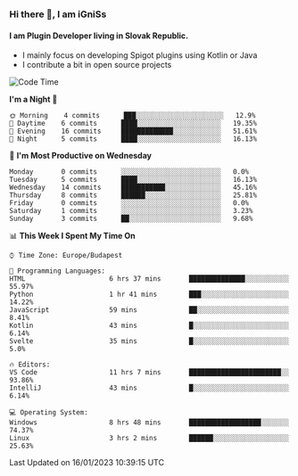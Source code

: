 ### Hi there 👋, I am iGniSs

#### I am Plugin Developer living in Slovak Republic.
- I mainly focus on developing Spigot plugins using Kotlin or Java
- I contribute a bit in open source projects

<!--START_SECTION:waka-->
![Code Time](http://img.shields.io/badge/Code%20Time-1%2C010%20hrs%2035%20mins-blue)

**I'm a Night 🦉** 

```text
🌞 Morning    4 commits      ███░░░░░░░░░░░░░░░░░░░░░░   12.9% 
🌆 Daytime    6 commits      ████░░░░░░░░░░░░░░░░░░░░░   19.35% 
🌃 Evening    16 commits     █████████████░░░░░░░░░░░░   51.61% 
🌙 Night      5 commits      ████░░░░░░░░░░░░░░░░░░░░░   16.13%

```
📅 **I'm Most Productive on Wednesday** 

```text
Monday       0 commits      ░░░░░░░░░░░░░░░░░░░░░░░░░   0.0% 
Tuesday      5 commits      ████░░░░░░░░░░░░░░░░░░░░░   16.13% 
Wednesday    14 commits     ███████████░░░░░░░░░░░░░░   45.16% 
Thursday     8 commits      ██████░░░░░░░░░░░░░░░░░░░   25.81% 
Friday       0 commits      ░░░░░░░░░░░░░░░░░░░░░░░░░   0.0% 
Saturday     1 commits      ░░░░░░░░░░░░░░░░░░░░░░░░░   3.23% 
Sunday       3 commits      ██░░░░░░░░░░░░░░░░░░░░░░░   9.68%

```


📊 **This Week I Spent My Time On** 

```text
⌚︎ Time Zone: Europe/Budapest

💬 Programming Languages: 
HTML                     6 hrs 37 mins       ██████████████░░░░░░░░░░░   55.97% 
Python                   1 hr 41 mins        ███░░░░░░░░░░░░░░░░░░░░░░   14.22% 
JavaScript               59 mins             ██░░░░░░░░░░░░░░░░░░░░░░░   8.41% 
Kotlin                   43 mins             █░░░░░░░░░░░░░░░░░░░░░░░░   6.14% 
Svelte                   35 mins             █░░░░░░░░░░░░░░░░░░░░░░░░   5.0%

🔥 Editors: 
VS Code                  11 hrs 7 mins       ███████████████████████░░   93.86% 
IntelliJ                 43 mins             █░░░░░░░░░░░░░░░░░░░░░░░░   6.14%

💻 Operating System: 
Windows                  8 hrs 48 mins       ██████████████████░░░░░░░   74.37% 
Linux                    3 hrs 2 mins        ██████░░░░░░░░░░░░░░░░░░░   25.63%

```


 Last Updated on 16/01/2023 10:39:15 UTC
<!--END_SECTION:waka-->